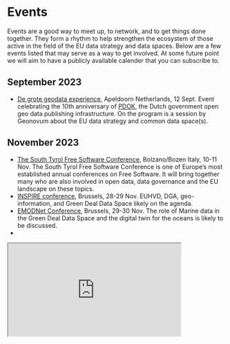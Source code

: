 # Events
Events are a good way to meet up, to network, and to get things done together. They form a rhythm to help strengthen the ecosystem of those active in the field of the EU data strategy and data spaces.
Below are a few events listed that may serve as a way to get involved. At some future point we will aim to have a publicly available calender that you can subscribe to.

## September 2023
- [De grote geodata experience](https://www.pdok.nl/pdok-10-jaar), Apeldoorn Netherlands, 12 Sept. Event celebrating the 10th anniversary of [PDOK](https://www.pdok.nl/), the Dutch government open geo data publishing infrastructure. On the program is a session by Geonovum about the EU data strategy and common data space(s).

## November 2023
- [The South Tyrol Free Software Conference](https://www.sfscon.it), Bolzano/Bozen Italy, 10-11 Nov. The South Tyrol Free Software Conference is one of Europe’s most established annual conferences on Free Software. It will bring together many who are also involved in open data, data governance and the EU landscape on these topics.
- [INSPIRE conference](https://inspire.ec.europa.eu/events/inspire-conference-2023), Brussels, 28-29 Nov. EUHVD, DGA, geo-information, and Green Deal Data Space likely on the agenda.
- [EMODNet Conference](https://emodnet.ec.europa.eu/en/registration-opens-emodnet-open-conference-2023-brussels-belgium-29-30-november-2023), Brussels, 29-30 Nov. The role of Marine data in the Green Deal Data Space and the digital twin for the oceans is likely to be discussed.
- 
<iframe width="400" height="215" src="https://cloud.tgl.eu/apps/calendar/embed/DEFtdqknffZRFKg5"></iframe>
